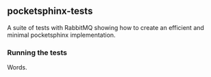 ## pocketsphinx-tests

A suite of tests with RabbitMQ showing how to create an efficient and minimal pocketsphinx implementation.

### Running the tests

Words.
